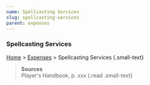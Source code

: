 ```yaml
---
name: Spellcasting Services
slug: spellcasting-services
parent: expenses
---
```

### Spellcasting Services
[Home](dm-operations-center) > [Expenses](expenses) > Spellcasting Services {.small-text}

> **Sources** <br/>
> Player's Handbook, p. xxx
{.read .small-text}